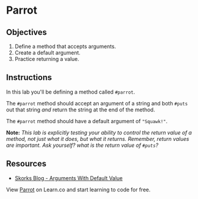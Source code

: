 

# Parrot

## Objectives

1.  Define a method that accepts arguments.
2.  Create a default argument.
3.  Practice returning a value.

## Instructions

In this lab you'll be defining a method called `#parrot`.

The `#parrot` method should accept an argument of a string and both `#puts` out
that string _and_ return the string at the end of the method.

The `#parrot` method should have a default argument of `"Squawk!"`.

**Note:** _This lab is explicitly testing your ability to control the return value of a
method, not just what it does, but what it returns. Remember, return values are
important. Ask yourself? what is the return value of `#puts`?_

## Resources

- [Skorks Blog - Arguments With Default Value](http://www.skorks.com/2009/08/method-arguments-in-ruby/)

<p data-visibility='hidden'>View <a href='https://learn.co/lessons/parrot-ruby' title='Parrot'>Parrot</a> on Learn.co and start learning to code for free.</p>
